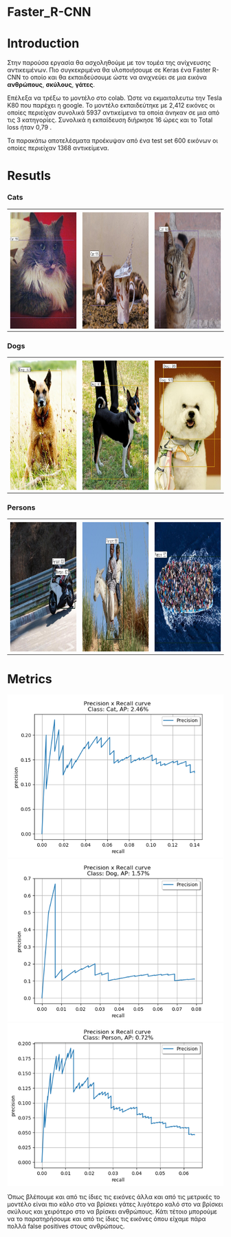 # Faster_R-CNN

# Introduction

Στην παρούσα εργασία θα ασχοληθούμε με τον τομέα της ανίχνευσης αντικειμένων. Πιο συγκεκριμένα θα υλοποιήσουμε σε Keras ένα Faster R-CNN το οποίο και θα εκπαιδεύσουμε ώστε να ανιχνεύει σε μια εικόνα **ανθρώπους**, **σκύλους**, **γάτες**.

Επέλεξα  να τρέξω το μοντέλο στο colab. Ώστε να εκμαιταλευτω την Tesla K80 που παρέχει η google.
Το μοντέλο εκπαιδεύτηκε με 2,412 εικόνες οι οποίες περιείχαν συνολικά 5937 αντικείμενα τα οποία άνηκαν σε μια από τις 3 κατηγορίες. Συνολικά η εκπαίδευση διήρκησε 16 ώρες και το Total loss ήταν 0,79 .


Τα παρακάτω αποτελέσματα προέκυψαν από ένα test set 600 εικόνων οι οποίες περιείχαν 1368 αντικείμενα.

# Resutls
### Cats
<table>
  <tr>
    <td></td>
     <td></td>
     <td></td>
  </tr>
  <tr>
    <td><img src="Input/Cat/1.jpg" width=270 height=270></td>
    <td><img src="Input/Cat/5.jpg" width=270 height=270></td>
    <td><img src="Input/Cat/6.jpg" width=270 height=270></td>
  </tr>
 </table>
 
### Dogs
 <table>
  <tr>
    <td></td>
    <td></td>
    <td></td>
  </tr>
  <tr>
    <td><img src="Input/Dog/1.jpg" width=270 height=300></td>
    <td><img src="Input/Dog/2.jpg" width=270 height=300></td>
    <td><img src="Input/Dog/3.jpg" width=270 height=300></td>
  </tr>
 </table>
 
 ### Persons
 <table>
  <tr>
    <td></td>
    <td></td>
    <td></td>
  </tr>
  <tr>
    <td><img src="Input/Person/5.jpg" width=270 height=300></td>
    <td><img src="Input/Person/6.jpg" width=270 height=300></td>
    <td><img src="Input/Person/7.jpg" width=270 height=300></td>
  </tr>
 </table>
 
 # Metrics
 <img src="Input/Evaluation/Cat.png">
  <img src="Input/Evaluation/Dog.png">
   <img src="Input/Evaluation/Person.png">
 
 
 Όπως βλέπουμε και από τις ίδιες τις εικόνες άλλα και από τις μετρικές το μοντέλο είναι πιο κάλο στο να βρίσκει γάτες λιγότερο καλό στο να βρίσκει σκύλους και χειρότερο στο να βρίσκει ανθρώπους. Κάτι τέτοιο μπορούμε να το παρατηρήσουμε και από τις ίδιες τις εικόνες όπου είχαμε πάρα πολλά false positives στους ανθρώπους.
